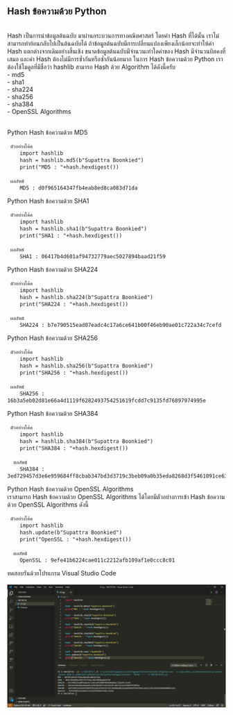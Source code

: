 ## Hash ข้อความด้วย Python <br>
<br>
Hash เป็นการนำข้อมูลต้นฉบับ มาผ่านกระบวนการทางคณิตศาสตร์ โดยค่า Hash ที่ได้นั้น เราไม่สามารถทำย้อนกลับไปเป็นต้นฉบับได้
ถ้าข้อมูลต้นฉบับมีการเปลี่ยนแปลงเพียงเล็กน้อยจะทำให้ค่า Hash แตกต่างจากเดิมอย่างสิ้นเชิง
ขนาดข้อมูลต้นฉบับมีจำนวนเท่าใดค่าของ Hash มีจำนวนบิตคงที่เสมอ และค่า Hash ต้องไม่มีการซ้ำกันหรือซ้ำกันน้อยมาก
ในการ Hash ข้อความด้วย Python เราต้องใช้โมดูลที่มีชื่อว่า hashlib  สามารถ Hash ด้วย Algorithm ได้ดังนี้ครับ
<br>
  - md5 <br>
  - sha1 <br>
  - sha224 <br>
  - sha256 <br>
  - sha384 <br>
  - OpenSSL Algorithms <br>
<br>


   Python Hash ข้อความด้วย MD5 <br>
   
     ตัวอย่างโค้ด     
        import hashlib 
        hash = hashlib.md5(b"Supattra Boonkied")  
        print("MD5 : "+hash.hexdigest())  
    
     ผลลัพธ์
        MD5 : d0f965164347fb4eab8ed8ca083d71da

   Python Hash ข้อความด้วย SHA1 <br>
   
     ตัวอย่างโค้ด     
        import hashlib 
        hash = hashlib.sha1(b"Supattra Boonkied") 
        print("SHA1 : "+hash.hexdigest())  
    
     ผลลัพธ์
        SHA1 : 06417b4d601af94732779aec5027894baad21f59
      
   Python Hash ข้อความด้วย SHA224 <br>
   
     ตัวอย่างโค้ด     
        import hashlib 
        hash = hashlib.sha224(b"Supattra Boonkied") 
        print("SHA224 : "+hash.hexdigest())  

     ผลลัพธ์
        SHA224 : b7e790515ead07eadc4c17a6ce641b00f46eb90ae01c722a34c7cefd
  
   Python Hash ข้อความด้วย SHA256 <br>
   
     ตัวอย่างโค้ด     
        import hashlib 
        hash = hashlib.sha256(b"Supattra Boonkied") 
        print("SHA256 : "+hash.hexdigest())  

     ผลลัพธ์
        SHA256 : 16b3a5eb02d81e66a4d1119f6282493754251619fcdd7c9135fd76897974995e
        
   Python Hash ข้อความด้วย SHA384 <br>
   
     ตัวอย่างโค้ด     
        import hashlib 
        hash = hashlib.sha384(b"Supattra Boonkied") 
        print("SHA384 : "+hash.hexdigest())  

      ผลลัพธ์
        SHA384 : 3ed729457d3e6e959684ff8cbab347bd3d3719c3beb09a0b35eda8268d3f5461091ce63c12957a91b566b698d08d322e
          
   Python Hash ข้อความด้วย OpenSSL Algorithms <br>
   เราสามารถ Hash ข้อความด้วย OpenSSL Algorithms ได้โดยมีตัวอย่างการเข้า  Hash ข้อความด้วย OpenSSL Algorithms ดังนี้ <br>
   
     ตัวอย่างโค้ด     
        import hashlib 
        hash.update(b"Supattra Boonkied")  
        print("OpenSSL : "+hash.hexdigest())  

      ผลลัพธ์
        OpenSSL : 9efe41b6224cae011c2212afb109af1e0ccc8c01
        
ทดสอบรันด้วยโปรแกรม Visual Studio Code <br>
<br>
<img src="hashlib.png" class="sp sq fg ev er ix w c"> <br>


